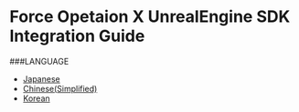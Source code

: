 # Force Opetaion X UnrealEngine SDK Integration Guide

###LANGUAGE
* [Japanese](./lang/ja/)
* [Chinese(Simplified)](./lang/zh-cn/README.md)
* [Korean](./lang/ko)
